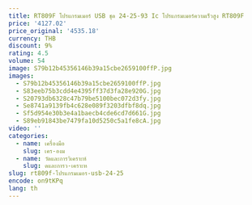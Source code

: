 ```yaml
---
title: RT809F โปรแกรมเมอร์ USB ชุด 24-25-93 Ic โปรแกรมเมอร์ความเร็วสูง RT809F
price: '4127.02'
price_original: '4535.18'
currency: THB
discount: 9%
rating: 4.5
volume: 54
image: S79b12b45356146b39a15cbe2659100ffP.jpg
images:
  - S79b12b45356146b39a15cbe2659100ffP.jpg
  - S83eeb75b3cdd4e4395ff37d3fa28e920G.jpg
  - S20793db6328c47b79be5100bec072d3fy.jpg
  - Se8741a9139fb4c628e089f3203dfbf8dq.jpg
  - Sf5d954e30b3e4a1baecb4cde6cd7d661G.jpg
  - S89eb91843be7479fa10d5250c5a1fe8cA.jpg
video: ''
categories:
  - name: เครื่องมือ
    slug: เคร-องม
  - name: วัดและการวิเคราะห์
    slug: ดและการว-เคราะห
slug: rt809f-โปรแกรมเมอร-usb-24-25
encode: on9tKPq
lang: th
---
```

  